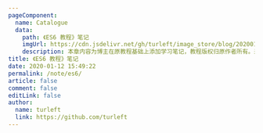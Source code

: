 ```yaml
---
pageComponent:
  name: Catalogue
  data:
    path: 《ES6 教程》笔记
    imgUrl: https://cdn.jsdelivr.net/gh/turleft/image_store/blog/20200112160453.png
    description: 本章内容为博主在原教程基础上添加学习笔记，教程版权归原作者所有。来源：<a href='https://es6.ruanyifeng.com/' target='_blank'>ES6教程</a>
title: 《ES6 教程》笔记
date: 2020-01-12 15:49:22
permalink: /note/es6/
article: false
comment: false
editLink: false
author:
  name: turleft
  link: https://github.com/turleft
---
```

